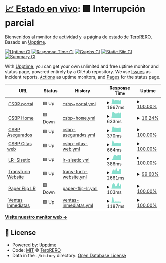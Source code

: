 # [📈 Estado en vivo](https://radar.takkini.eu.org): <!--live status--> **🟧 Interrupción parcial**

Bienvenidos al monitor de actividad y la página de estado de [TeroRERO](http://www.devinconde.com), Basado en [Upptime](https://github.com/upptime/upptime).

[![Uptime CI](https://github.com/terorero/monitor/workflows/Uptime%20CI/badge.svg)](https://github.com/terorero/monitor/actions?query=workflow%3A%22Uptime+CI%22)
[![Response Time CI](https://github.com/terorero/monitor/workflows/Response%20Time%20CI/badge.svg)](https://github.com/terorero/monitor/actions?query=workflow%3A%22Response+Time+CI%22)
[![Graphs CI](https://github.com/terorero/monitor/workflows/Graphs%20CI/badge.svg)](https://github.com/terorero/monitor/actions?query=workflow%3A%22Graphs+CI%22)
[![Static Site CI](https://github.com/terorero/monitor/workflows/Static%20Site%20CI/badge.svg)](https://github.com/terorero/monitor/actions?query=workflow%3A%22Static+Site+CI%22)
[![Summary CI](https://github.com/terorero/monitor/workflows/Summary%20CI/badge.svg)](https://github.com/terorero/monitor/actions?query=workflow%3A%22Summary+CI%22)

With [Upptime](https://upptime.js.org), you can get your own unlimited and free uptime monitor and status page, powered entirely by a GitHub repository. We use [Issues](https://github.com/terorero/monitor/issues) as incident reports, [Actions](https://github.com/terorero/monitor/actions) as uptime monitors, and [Pages](https://radar.takkini.eu.org) for the status page.

<!--start: status pages-->
<!-- This summary is generated by Upptime (https://github.com/upptime/upptime) -->
<!-- Do not edit this manually, your changes will be overwritten -->
<!-- prettier-ignore -->
| URL | Status | History | Response Time | Uptime |
| --- | ------ | ------- | ------------- | ------ |
| <img alt="" src="https://icons.duckduckgo.com/ip3/portal.csbp.com.bo.ico" height="13"> [CSBP portal](https://portal.csbp.com.bo) | 🟩 Up | [csbp-portal.yml](https://github.com/terorero/monitor/commits/HEAD/history/csbp-portal.yml) | <details><summary><img alt="Response time graph" src="./graphs/csbp-portal/response-time-week.png" height="20"> 1967ms</summary><br><a href="https://radar.takkini.eu.org/history/csbp-portal"><img alt="Response time 3877" src="https://img.shields.io/endpoint?url=https%3A%2F%2Fraw.githubusercontent.com%2Fterorero%2Fmonitor%2FHEAD%2Fapi%2Fcsbp-portal%2Fresponse-time.json"></a><br><a href="https://radar.takkini.eu.org/history/csbp-portal"><img alt="24-hour response time 1942" src="https://img.shields.io/endpoint?url=https%3A%2F%2Fraw.githubusercontent.com%2Fterorero%2Fmonitor%2FHEAD%2Fapi%2Fcsbp-portal%2Fresponse-time-day.json"></a><br><a href="https://radar.takkini.eu.org/history/csbp-portal"><img alt="7-day response time 1967" src="https://img.shields.io/endpoint?url=https%3A%2F%2Fraw.githubusercontent.com%2Fterorero%2Fmonitor%2FHEAD%2Fapi%2Fcsbp-portal%2Fresponse-time-week.json"></a><br><a href="https://radar.takkini.eu.org/history/csbp-portal"><img alt="30-day response time 2062" src="https://img.shields.io/endpoint?url=https%3A%2F%2Fraw.githubusercontent.com%2Fterorero%2Fmonitor%2FHEAD%2Fapi%2Fcsbp-portal%2Fresponse-time-month.json"></a><br><a href="https://radar.takkini.eu.org/history/csbp-portal"><img alt="1-year response time 3877" src="https://img.shields.io/endpoint?url=https%3A%2F%2Fraw.githubusercontent.com%2Fterorero%2Fmonitor%2FHEAD%2Fapi%2Fcsbp-portal%2Fresponse-time-year.json"></a></details> | <details><summary><a href="https://radar.takkini.eu.org/history/csbp-portal">100.00%</a></summary><a href="https://radar.takkini.eu.org/history/csbp-portal"><img alt="All-time uptime 97.74%" src="https://img.shields.io/endpoint?url=https%3A%2F%2Fraw.githubusercontent.com%2Fterorero%2Fmonitor%2FHEAD%2Fapi%2Fcsbp-portal%2Fuptime.json"></a><br><a href="https://radar.takkini.eu.org/history/csbp-portal"><img alt="24-hour uptime 100.00%" src="https://img.shields.io/endpoint?url=https%3A%2F%2Fraw.githubusercontent.com%2Fterorero%2Fmonitor%2FHEAD%2Fapi%2Fcsbp-portal%2Fuptime-day.json"></a><br><a href="https://radar.takkini.eu.org/history/csbp-portal"><img alt="7-day uptime 100.00%" src="https://img.shields.io/endpoint?url=https%3A%2F%2Fraw.githubusercontent.com%2Fterorero%2Fmonitor%2FHEAD%2Fapi%2Fcsbp-portal%2Fuptime-week.json"></a><br><a href="https://radar.takkini.eu.org/history/csbp-portal"><img alt="30-day uptime 99.94%" src="https://img.shields.io/endpoint?url=https%3A%2F%2Fraw.githubusercontent.com%2Fterorero%2Fmonitor%2FHEAD%2Fapi%2Fcsbp-portal%2Fuptime-month.json"></a><br><a href="https://radar.takkini.eu.org/history/csbp-portal"><img alt="1-year uptime 97.74%" src="https://img.shields.io/endpoint?url=https%3A%2F%2Fraw.githubusercontent.com%2Fterorero%2Fmonitor%2FHEAD%2Fapi%2Fcsbp-portal%2Fuptime-year.json"></a></details>
| <img alt="" src="https://icons.duckduckgo.com/ip3/www.csbp.com.bo.ico" height="13"> [CSBP Home](https://www.csbp.com.bo) | 🟥 Down | [csbp-home.yml](https://github.com/terorero/monitor/commits/HEAD/history/csbp-home.yml) | <details><summary><img alt="Response time graph" src="./graphs/csbp-home/response-time-week.png" height="20"> 633ms</summary><br><a href="https://radar.takkini.eu.org/history/csbp-home"><img alt="Response time 2108" src="https://img.shields.io/endpoint?url=https%3A%2F%2Fraw.githubusercontent.com%2Fterorero%2Fmonitor%2FHEAD%2Fapi%2Fcsbp-home%2Fresponse-time.json"></a><br><a href="https://radar.takkini.eu.org/history/csbp-home"><img alt="24-hour response time 694" src="https://img.shields.io/endpoint?url=https%3A%2F%2Fraw.githubusercontent.com%2Fterorero%2Fmonitor%2FHEAD%2Fapi%2Fcsbp-home%2Fresponse-time-day.json"></a><br><a href="https://radar.takkini.eu.org/history/csbp-home"><img alt="7-day response time 633" src="https://img.shields.io/endpoint?url=https%3A%2F%2Fraw.githubusercontent.com%2Fterorero%2Fmonitor%2FHEAD%2Fapi%2Fcsbp-home%2Fresponse-time-week.json"></a><br><a href="https://radar.takkini.eu.org/history/csbp-home"><img alt="30-day response time 701" src="https://img.shields.io/endpoint?url=https%3A%2F%2Fraw.githubusercontent.com%2Fterorero%2Fmonitor%2FHEAD%2Fapi%2Fcsbp-home%2Fresponse-time-month.json"></a><br><a href="https://radar.takkini.eu.org/history/csbp-home"><img alt="1-year response time 2108" src="https://img.shields.io/endpoint?url=https%3A%2F%2Fraw.githubusercontent.com%2Fterorero%2Fmonitor%2FHEAD%2Fapi%2Fcsbp-home%2Fresponse-time-year.json"></a></details> | <details><summary><a href="https://radar.takkini.eu.org/history/csbp-home">16.24%</a></summary><a href="https://radar.takkini.eu.org/history/csbp-home"><img alt="All-time uptime 93.17%" src="https://img.shields.io/endpoint?url=https%3A%2F%2Fraw.githubusercontent.com%2Fterorero%2Fmonitor%2FHEAD%2Fapi%2Fcsbp-home%2Fuptime.json"></a><br><a href="https://radar.takkini.eu.org/history/csbp-home"><img alt="24-hour uptime 0.00%" src="https://img.shields.io/endpoint?url=https%3A%2F%2Fraw.githubusercontent.com%2Fterorero%2Fmonitor%2FHEAD%2Fapi%2Fcsbp-home%2Fuptime-day.json"></a><br><a href="https://radar.takkini.eu.org/history/csbp-home"><img alt="7-day uptime 16.24%" src="https://img.shields.io/endpoint?url=https%3A%2F%2Fraw.githubusercontent.com%2Fterorero%2Fmonitor%2FHEAD%2Fapi%2Fcsbp-home%2Fuptime-week.json"></a><br><a href="https://radar.takkini.eu.org/history/csbp-home"><img alt="30-day uptime 80.65%" src="https://img.shields.io/endpoint?url=https%3A%2F%2Fraw.githubusercontent.com%2Fterorero%2Fmonitor%2FHEAD%2Fapi%2Fcsbp-home%2Fuptime-month.json"></a><br><a href="https://radar.takkini.eu.org/history/csbp-home"><img alt="1-year uptime 93.17%" src="https://img.shields.io/endpoint?url=https%3A%2F%2Fraw.githubusercontent.com%2Fterorero%2Fmonitor%2FHEAD%2Fapi%2Fcsbp-home%2Fuptime-year.json"></a></details>
| <img alt="" src="https://icons.duckduckgo.com/ip3/asegurados.csbp.com.bo.ico" height="13"> [CSBP Asegurados](https://asegurados.csbp.com.bo) | 🟩 Up | [csbp-asegurados.yml](https://github.com/terorero/monitor/commits/HEAD/history/csbp-asegurados.yml) | <details><summary><img alt="Response time graph" src="./graphs/csbp-asegurados/response-time-week.png" height="20"> 370ms</summary><br><a href="https://radar.takkini.eu.org/history/csbp-asegurados"><img alt="Response time 929" src="https://img.shields.io/endpoint?url=https%3A%2F%2Fraw.githubusercontent.com%2Fterorero%2Fmonitor%2FHEAD%2Fapi%2Fcsbp-asegurados%2Fresponse-time.json"></a><br><a href="https://radar.takkini.eu.org/history/csbp-asegurados"><img alt="24-hour response time 355" src="https://img.shields.io/endpoint?url=https%3A%2F%2Fraw.githubusercontent.com%2Fterorero%2Fmonitor%2FHEAD%2Fapi%2Fcsbp-asegurados%2Fresponse-time-day.json"></a><br><a href="https://radar.takkini.eu.org/history/csbp-asegurados"><img alt="7-day response time 370" src="https://img.shields.io/endpoint?url=https%3A%2F%2Fraw.githubusercontent.com%2Fterorero%2Fmonitor%2FHEAD%2Fapi%2Fcsbp-asegurados%2Fresponse-time-week.json"></a><br><a href="https://radar.takkini.eu.org/history/csbp-asegurados"><img alt="30-day response time 380" src="https://img.shields.io/endpoint?url=https%3A%2F%2Fraw.githubusercontent.com%2Fterorero%2Fmonitor%2FHEAD%2Fapi%2Fcsbp-asegurados%2Fresponse-time-month.json"></a><br><a href="https://radar.takkini.eu.org/history/csbp-asegurados"><img alt="1-year response time 929" src="https://img.shields.io/endpoint?url=https%3A%2F%2Fraw.githubusercontent.com%2Fterorero%2Fmonitor%2FHEAD%2Fapi%2Fcsbp-asegurados%2Fresponse-time-year.json"></a></details> | <details><summary><a href="https://radar.takkini.eu.org/history/csbp-asegurados">100.00%</a></summary><a href="https://radar.takkini.eu.org/history/csbp-asegurados"><img alt="All-time uptime 98.46%" src="https://img.shields.io/endpoint?url=https%3A%2F%2Fraw.githubusercontent.com%2Fterorero%2Fmonitor%2FHEAD%2Fapi%2Fcsbp-asegurados%2Fuptime.json"></a><br><a href="https://radar.takkini.eu.org/history/csbp-asegurados"><img alt="24-hour uptime 100.00%" src="https://img.shields.io/endpoint?url=https%3A%2F%2Fraw.githubusercontent.com%2Fterorero%2Fmonitor%2FHEAD%2Fapi%2Fcsbp-asegurados%2Fuptime-day.json"></a><br><a href="https://radar.takkini.eu.org/history/csbp-asegurados"><img alt="7-day uptime 100.00%" src="https://img.shields.io/endpoint?url=https%3A%2F%2Fraw.githubusercontent.com%2Fterorero%2Fmonitor%2FHEAD%2Fapi%2Fcsbp-asegurados%2Fuptime-week.json"></a><br><a href="https://radar.takkini.eu.org/history/csbp-asegurados"><img alt="30-day uptime 99.93%" src="https://img.shields.io/endpoint?url=https%3A%2F%2Fraw.githubusercontent.com%2Fterorero%2Fmonitor%2FHEAD%2Fapi%2Fcsbp-asegurados%2Fuptime-month.json"></a><br><a href="https://radar.takkini.eu.org/history/csbp-asegurados"><img alt="1-year uptime 98.46%" src="https://img.shields.io/endpoint?url=https%3A%2F%2Fraw.githubusercontent.com%2Fterorero%2Fmonitor%2FHEAD%2Fapi%2Fcsbp-asegurados%2Fuptime-year.json"></a></details>
| <img alt="" src="https://icons.duckduckgo.com/ip3/citas.csbp.com.bo.ico" height="13"> [CSBP Citas web](https://citas.csbp.com.bo) | 🟩 Up | [csbp-citas-web.yml](https://github.com/terorero/monitor/commits/HEAD/history/csbp-citas-web.yml) | <details><summary><img alt="Response time graph" src="./graphs/csbp-citas-web/response-time-week.png" height="20"> 664ms</summary><br><a href="https://radar.takkini.eu.org/history/csbp-citas-web"><img alt="Response time 916" src="https://img.shields.io/endpoint?url=https%3A%2F%2Fraw.githubusercontent.com%2Fterorero%2Fmonitor%2FHEAD%2Fapi%2Fcsbp-citas-web%2Fresponse-time.json"></a><br><a href="https://radar.takkini.eu.org/history/csbp-citas-web"><img alt="24-hour response time 601" src="https://img.shields.io/endpoint?url=https%3A%2F%2Fraw.githubusercontent.com%2Fterorero%2Fmonitor%2FHEAD%2Fapi%2Fcsbp-citas-web%2Fresponse-time-day.json"></a><br><a href="https://radar.takkini.eu.org/history/csbp-citas-web"><img alt="7-day response time 664" src="https://img.shields.io/endpoint?url=https%3A%2F%2Fraw.githubusercontent.com%2Fterorero%2Fmonitor%2FHEAD%2Fapi%2Fcsbp-citas-web%2Fresponse-time-week.json"></a><br><a href="https://radar.takkini.eu.org/history/csbp-citas-web"><img alt="30-day response time 639" src="https://img.shields.io/endpoint?url=https%3A%2F%2Fraw.githubusercontent.com%2Fterorero%2Fmonitor%2FHEAD%2Fapi%2Fcsbp-citas-web%2Fresponse-time-month.json"></a><br><a href="https://radar.takkini.eu.org/history/csbp-citas-web"><img alt="1-year response time 916" src="https://img.shields.io/endpoint?url=https%3A%2F%2Fraw.githubusercontent.com%2Fterorero%2Fmonitor%2FHEAD%2Fapi%2Fcsbp-citas-web%2Fresponse-time-year.json"></a></details> | <details><summary><a href="https://radar.takkini.eu.org/history/csbp-citas-web">100.00%</a></summary><a href="https://radar.takkini.eu.org/history/csbp-citas-web"><img alt="All-time uptime 98.24%" src="https://img.shields.io/endpoint?url=https%3A%2F%2Fraw.githubusercontent.com%2Fterorero%2Fmonitor%2FHEAD%2Fapi%2Fcsbp-citas-web%2Fuptime.json"></a><br><a href="https://radar.takkini.eu.org/history/csbp-citas-web"><img alt="24-hour uptime 100.00%" src="https://img.shields.io/endpoint?url=https%3A%2F%2Fraw.githubusercontent.com%2Fterorero%2Fmonitor%2FHEAD%2Fapi%2Fcsbp-citas-web%2Fuptime-day.json"></a><br><a href="https://radar.takkini.eu.org/history/csbp-citas-web"><img alt="7-day uptime 100.00%" src="https://img.shields.io/endpoint?url=https%3A%2F%2Fraw.githubusercontent.com%2Fterorero%2Fmonitor%2FHEAD%2Fapi%2Fcsbp-citas-web%2Fuptime-week.json"></a><br><a href="https://radar.takkini.eu.org/history/csbp-citas-web"><img alt="30-day uptime 100.00%" src="https://img.shields.io/endpoint?url=https%3A%2F%2Fraw.githubusercontent.com%2Fterorero%2Fmonitor%2FHEAD%2Fapi%2Fcsbp-citas-web%2Fuptime-month.json"></a><br><a href="https://radar.takkini.eu.org/history/csbp-citas-web"><img alt="1-year uptime 98.24%" src="https://img.shields.io/endpoint?url=https%3A%2F%2Fraw.githubusercontent.com%2Fterorero%2Fmonitor%2FHEAD%2Fapi%2Fcsbp-citas-web%2Fuptime-year.json"></a></details>
| <img alt="" src="https://icons.duckduckgo.com/ip3/larazon.sisetic.com.ico" height="13"> [LR-Sisetic](https://larazon.sisetic.com) | 🟩 Up | [lr-sisetic.yml](https://github.com/terorero/monitor/commits/HEAD/history/lr-sisetic.yml) | <details><summary><img alt="Response time graph" src="./graphs/lr-sisetic/response-time-week.png" height="20"> 386ms</summary><br><a href="https://radar.takkini.eu.org/history/lr-sisetic"><img alt="Response time 333" src="https://img.shields.io/endpoint?url=https%3A%2F%2Fraw.githubusercontent.com%2Fterorero%2Fmonitor%2FHEAD%2Fapi%2Flr-sisetic%2Fresponse-time.json"></a><br><a href="https://radar.takkini.eu.org/history/lr-sisetic"><img alt="24-hour response time 437" src="https://img.shields.io/endpoint?url=https%3A%2F%2Fraw.githubusercontent.com%2Fterorero%2Fmonitor%2FHEAD%2Fapi%2Flr-sisetic%2Fresponse-time-day.json"></a><br><a href="https://radar.takkini.eu.org/history/lr-sisetic"><img alt="7-day response time 386" src="https://img.shields.io/endpoint?url=https%3A%2F%2Fraw.githubusercontent.com%2Fterorero%2Fmonitor%2FHEAD%2Fapi%2Flr-sisetic%2Fresponse-time-week.json"></a><br><a href="https://radar.takkini.eu.org/history/lr-sisetic"><img alt="30-day response time 357" src="https://img.shields.io/endpoint?url=https%3A%2F%2Fraw.githubusercontent.com%2Fterorero%2Fmonitor%2FHEAD%2Fapi%2Flr-sisetic%2Fresponse-time-month.json"></a><br><a href="https://radar.takkini.eu.org/history/lr-sisetic"><img alt="1-year response time 312" src="https://img.shields.io/endpoint?url=https%3A%2F%2Fraw.githubusercontent.com%2Fterorero%2Fmonitor%2FHEAD%2Fapi%2Flr-sisetic%2Fresponse-time-year.json"></a></details> | <details><summary><a href="https://radar.takkini.eu.org/history/lr-sisetic">100.00%</a></summary><a href="https://radar.takkini.eu.org/history/lr-sisetic"><img alt="All-time uptime 98.27%" src="https://img.shields.io/endpoint?url=https%3A%2F%2Fraw.githubusercontent.com%2Fterorero%2Fmonitor%2FHEAD%2Fapi%2Flr-sisetic%2Fuptime.json"></a><br><a href="https://radar.takkini.eu.org/history/lr-sisetic"><img alt="24-hour uptime 100.00%" src="https://img.shields.io/endpoint?url=https%3A%2F%2Fraw.githubusercontent.com%2Fterorero%2Fmonitor%2FHEAD%2Fapi%2Flr-sisetic%2Fuptime-day.json"></a><br><a href="https://radar.takkini.eu.org/history/lr-sisetic"><img alt="7-day uptime 100.00%" src="https://img.shields.io/endpoint?url=https%3A%2F%2Fraw.githubusercontent.com%2Fterorero%2Fmonitor%2FHEAD%2Fapi%2Flr-sisetic%2Fuptime-week.json"></a><br><a href="https://radar.takkini.eu.org/history/lr-sisetic"><img alt="30-day uptime 97.56%" src="https://img.shields.io/endpoint?url=https%3A%2F%2Fraw.githubusercontent.com%2Fterorero%2Fmonitor%2FHEAD%2Fapi%2Flr-sisetic%2Fuptime-month.json"></a><br><a href="https://radar.takkini.eu.org/history/lr-sisetic"><img alt="1-year uptime 99.80%" src="https://img.shields.io/endpoint?url=https%3A%2F%2Fraw.githubusercontent.com%2Fterorero%2Fmonitor%2FHEAD%2Fapi%2Flr-sisetic%2Fuptime-year.json"></a></details>
| <img alt="" src="https://icons.duckduckgo.com/ip3/www.transturin.com.ico" height="13"> [TransTurin Website](https://www.transturin.com) | 🟩 Up | [trans-turin-website.yml](https://github.com/terorero/monitor/commits/HEAD/history/trans-turin-website.yml) | <details><summary><img alt="Response time graph" src="./graphs/trans-turin-website/response-time-week.png" height="20"> 2661ms</summary><br><a href="https://radar.takkini.eu.org/history/trans-turin-website"><img alt="Response time 1906" src="https://img.shields.io/endpoint?url=https%3A%2F%2Fraw.githubusercontent.com%2Fterorero%2Fmonitor%2FHEAD%2Fapi%2Ftrans-turin-website%2Fresponse-time.json"></a><br><a href="https://radar.takkini.eu.org/history/trans-turin-website"><img alt="24-hour response time 2740" src="https://img.shields.io/endpoint?url=https%3A%2F%2Fraw.githubusercontent.com%2Fterorero%2Fmonitor%2FHEAD%2Fapi%2Ftrans-turin-website%2Fresponse-time-day.json"></a><br><a href="https://radar.takkini.eu.org/history/trans-turin-website"><img alt="7-day response time 2661" src="https://img.shields.io/endpoint?url=https%3A%2F%2Fraw.githubusercontent.com%2Fterorero%2Fmonitor%2FHEAD%2Fapi%2Ftrans-turin-website%2Fresponse-time-week.json"></a><br><a href="https://radar.takkini.eu.org/history/trans-turin-website"><img alt="30-day response time 2390" src="https://img.shields.io/endpoint?url=https%3A%2F%2Fraw.githubusercontent.com%2Fterorero%2Fmonitor%2FHEAD%2Fapi%2Ftrans-turin-website%2Fresponse-time-month.json"></a><br><a href="https://radar.takkini.eu.org/history/trans-turin-website"><img alt="1-year response time 1961" src="https://img.shields.io/endpoint?url=https%3A%2F%2Fraw.githubusercontent.com%2Fterorero%2Fmonitor%2FHEAD%2Fapi%2Ftrans-turin-website%2Fresponse-time-year.json"></a></details> | <details><summary><a href="https://radar.takkini.eu.org/history/trans-turin-website">99.60%</a></summary><a href="https://radar.takkini.eu.org/history/trans-turin-website"><img alt="All-time uptime 99.74%" src="https://img.shields.io/endpoint?url=https%3A%2F%2Fraw.githubusercontent.com%2Fterorero%2Fmonitor%2FHEAD%2Fapi%2Ftrans-turin-website%2Fuptime.json"></a><br><a href="https://radar.takkini.eu.org/history/trans-turin-website"><img alt="24-hour uptime 98.60%" src="https://img.shields.io/endpoint?url=https%3A%2F%2Fraw.githubusercontent.com%2Fterorero%2Fmonitor%2FHEAD%2Fapi%2Ftrans-turin-website%2Fuptime-day.json"></a><br><a href="https://radar.takkini.eu.org/history/trans-turin-website"><img alt="7-day uptime 99.60%" src="https://img.shields.io/endpoint?url=https%3A%2F%2Fraw.githubusercontent.com%2Fterorero%2Fmonitor%2FHEAD%2Fapi%2Ftrans-turin-website%2Fuptime-week.json"></a><br><a href="https://radar.takkini.eu.org/history/trans-turin-website"><img alt="30-day uptime 99.91%" src="https://img.shields.io/endpoint?url=https%3A%2F%2Fraw.githubusercontent.com%2Fterorero%2Fmonitor%2FHEAD%2Fapi%2Ftrans-turin-website%2Fuptime-month.json"></a><br><a href="https://radar.takkini.eu.org/history/trans-turin-website"><img alt="1-year uptime 99.28%" src="https://img.shields.io/endpoint?url=https%3A%2F%2Fraw.githubusercontent.com%2Fterorero%2Fmonitor%2FHEAD%2Fapi%2Ftrans-turin-website%2Fuptime-year.json"></a></details>
| <img alt="" src="https://icons.duckduckgo.com/ip3/paper.la-razon.com.ico" height="13"> [Paper Flip LR](https://paper.la-razon.com) | 🟥 Down | [paper-flip-lr.yml](https://github.com/terorero/monitor/commits/HEAD/history/paper-flip-lr.yml) | <details><summary><img alt="Response time graph" src="./graphs/paper-flip-lr/response-time-week.png" height="20"> 103ms</summary><br><a href="https://radar.takkini.eu.org/history/paper-flip-lr"><img alt="Response time 101" src="https://img.shields.io/endpoint?url=https%3A%2F%2Fraw.githubusercontent.com%2Fterorero%2Fmonitor%2FHEAD%2Fapi%2Fpaper-flip-lr%2Fresponse-time.json"></a><br><a href="https://radar.takkini.eu.org/history/paper-flip-lr"><img alt="24-hour response time 126" src="https://img.shields.io/endpoint?url=https%3A%2F%2Fraw.githubusercontent.com%2Fterorero%2Fmonitor%2FHEAD%2Fapi%2Fpaper-flip-lr%2Fresponse-time-day.json"></a><br><a href="https://radar.takkini.eu.org/history/paper-flip-lr"><img alt="7-day response time 103" src="https://img.shields.io/endpoint?url=https%3A%2F%2Fraw.githubusercontent.com%2Fterorero%2Fmonitor%2FHEAD%2Fapi%2Fpaper-flip-lr%2Fresponse-time-week.json"></a><br><a href="https://radar.takkini.eu.org/history/paper-flip-lr"><img alt="30-day response time 112" src="https://img.shields.io/endpoint?url=https%3A%2F%2Fraw.githubusercontent.com%2Fterorero%2Fmonitor%2FHEAD%2Fapi%2Fpaper-flip-lr%2Fresponse-time-month.json"></a><br><a href="https://radar.takkini.eu.org/history/paper-flip-lr"><img alt="1-year response time 107" src="https://img.shields.io/endpoint?url=https%3A%2F%2Fraw.githubusercontent.com%2Fterorero%2Fmonitor%2FHEAD%2Fapi%2Fpaper-flip-lr%2Fresponse-time-year.json"></a></details> | <details><summary><a href="https://radar.takkini.eu.org/history/paper-flip-lr">100.00%</a></summary><a href="https://radar.takkini.eu.org/history/paper-flip-lr"><img alt="All-time uptime 48.54%" src="https://img.shields.io/endpoint?url=https%3A%2F%2Fraw.githubusercontent.com%2Fterorero%2Fmonitor%2FHEAD%2Fapi%2Fpaper-flip-lr%2Fuptime.json"></a><br><a href="https://radar.takkini.eu.org/history/paper-flip-lr"><img alt="24-hour uptime 100.00%" src="https://img.shields.io/endpoint?url=https%3A%2F%2Fraw.githubusercontent.com%2Fterorero%2Fmonitor%2FHEAD%2Fapi%2Fpaper-flip-lr%2Fuptime-day.json"></a><br><a href="https://radar.takkini.eu.org/history/paper-flip-lr"><img alt="7-day uptime 100.00%" src="https://img.shields.io/endpoint?url=https%3A%2F%2Fraw.githubusercontent.com%2Fterorero%2Fmonitor%2FHEAD%2Fapi%2Fpaper-flip-lr%2Fuptime-week.json"></a><br><a href="https://radar.takkini.eu.org/history/paper-flip-lr"><img alt="30-day uptime 100.00%" src="https://img.shields.io/endpoint?url=https%3A%2F%2Fraw.githubusercontent.com%2Fterorero%2Fmonitor%2FHEAD%2Fapi%2Fpaper-flip-lr%2Fuptime-month.json"></a><br><a href="https://radar.takkini.eu.org/history/paper-flip-lr"><img alt="1-year uptime 90.76%" src="https://img.shields.io/endpoint?url=https%3A%2F%2Fraw.githubusercontent.com%2Fterorero%2Fmonitor%2FHEAD%2Fapi%2Fpaper-flip-lr%2Fuptime-year.json"></a></details>
| <img alt="" src="https://icons.duckduckgo.com/ip3/ventasinmediatas.transturin.com.ico" height="13"> [Ventas Inmediatas](https://ventasinmediatas.transturin.com) | 🟩 Up | [ventas-inmediatas.yml](https://github.com/terorero/monitor/commits/HEAD/history/ventas-inmediatas.yml) | <details><summary><img alt="Response time graph" src="./graphs/ventas-inmediatas/response-time-week.png" height="20"> 1187ms</summary><br><a href="https://radar.takkini.eu.org/history/ventas-inmediatas"><img alt="Response time 466" src="https://img.shields.io/endpoint?url=https%3A%2F%2Fraw.githubusercontent.com%2Fterorero%2Fmonitor%2FHEAD%2Fapi%2Fventas-inmediatas%2Fresponse-time.json"></a><br><a href="https://radar.takkini.eu.org/history/ventas-inmediatas"><img alt="24-hour response time 637" src="https://img.shields.io/endpoint?url=https%3A%2F%2Fraw.githubusercontent.com%2Fterorero%2Fmonitor%2FHEAD%2Fapi%2Fventas-inmediatas%2Fresponse-time-day.json"></a><br><a href="https://radar.takkini.eu.org/history/ventas-inmediatas"><img alt="7-day response time 1187" src="https://img.shields.io/endpoint?url=https%3A%2F%2Fraw.githubusercontent.com%2Fterorero%2Fmonitor%2FHEAD%2Fapi%2Fventas-inmediatas%2Fresponse-time-week.json"></a><br><a href="https://radar.takkini.eu.org/history/ventas-inmediatas"><img alt="30-day response time 674" src="https://img.shields.io/endpoint?url=https%3A%2F%2Fraw.githubusercontent.com%2Fterorero%2Fmonitor%2FHEAD%2Fapi%2Fventas-inmediatas%2Fresponse-time-month.json"></a><br><a href="https://radar.takkini.eu.org/history/ventas-inmediatas"><img alt="1-year response time 468" src="https://img.shields.io/endpoint?url=https%3A%2F%2Fraw.githubusercontent.com%2Fterorero%2Fmonitor%2FHEAD%2Fapi%2Fventas-inmediatas%2Fresponse-time-year.json"></a></details> | <details><summary><a href="https://radar.takkini.eu.org/history/ventas-inmediatas">100.00%</a></summary><a href="https://radar.takkini.eu.org/history/ventas-inmediatas"><img alt="All-time uptime 96.16%" src="https://img.shields.io/endpoint?url=https%3A%2F%2Fraw.githubusercontent.com%2Fterorero%2Fmonitor%2FHEAD%2Fapi%2Fventas-inmediatas%2Fuptime.json"></a><br><a href="https://radar.takkini.eu.org/history/ventas-inmediatas"><img alt="24-hour uptime 100.00%" src="https://img.shields.io/endpoint?url=https%3A%2F%2Fraw.githubusercontent.com%2Fterorero%2Fmonitor%2FHEAD%2Fapi%2Fventas-inmediatas%2Fuptime-day.json"></a><br><a href="https://radar.takkini.eu.org/history/ventas-inmediatas"><img alt="7-day uptime 100.00%" src="https://img.shields.io/endpoint?url=https%3A%2F%2Fraw.githubusercontent.com%2Fterorero%2Fmonitor%2FHEAD%2Fapi%2Fventas-inmediatas%2Fuptime-week.json"></a><br><a href="https://radar.takkini.eu.org/history/ventas-inmediatas"><img alt="30-day uptime 100.00%" src="https://img.shields.io/endpoint?url=https%3A%2F%2Fraw.githubusercontent.com%2Fterorero%2Fmonitor%2FHEAD%2Fapi%2Fventas-inmediatas%2Fuptime-month.json"></a><br><a href="https://radar.takkini.eu.org/history/ventas-inmediatas"><img alt="1-year uptime 95.60%" src="https://img.shields.io/endpoint?url=https%3A%2F%2Fraw.githubusercontent.com%2Fterorero%2Fmonitor%2FHEAD%2Fapi%2Fventas-inmediatas%2Fuptime-year.json"></a></details>

<!--end: status pages-->

[**Visite nuestro monitor web →**](https://radar.takkini.eu.org)

## 📄 License

- Powered by: [Upptime](https://github.com/upptime/upptime)
- Code: [MIT](./LICENSE) © [TeroRERO](http://www.devinconde.com)
- Data in the `./history` directory: [Open Database License](https://opendatacommons.org/licenses/odbl/1-0/)
